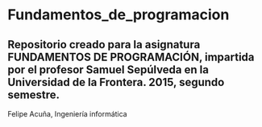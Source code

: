 # Fundamentos_de_programacion
Repositorio creado para la asignatura FUNDAMENTOS DE PROGRAMACIÓN, 
 impartida por el profesor Samuel Sepúlveda en la Universidad de la Frontera.
 2015, segundo semestre.
 -----------------------------------------
 Felipe Acuña, Ingeniería informática
